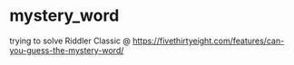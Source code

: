 # mystery_word
trying to solve Riddler Classic @ https://fivethirtyeight.com/features/can-you-guess-the-mystery-word/
